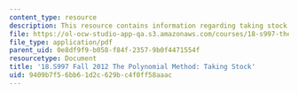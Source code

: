 ```yaml
---
content_type: resource
description: This resource contains information regarding taking stock.
file: https://ol-ocw-studio-app-qa.s3.amazonaws.com/courses/18-s997-the-polynomial-method-fall-2012/9409b7f56bb61d2c629bc4f0ff58aaac_MIT18_S997F12_lec16.pdf
file_type: application/pdf
parent_uid: 0e8df9f9-b058-f84f-2357-9b0f4471554f
resourcetype: Document
title: '18.S997 Fall 2012 The Polynomial Method: Taking Stock'
uid: 9409b7f5-6bb6-1d2c-629b-c4f0ff58aaac
---
```

